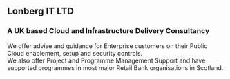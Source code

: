 ## Lonberg IT LTD  
### A UK based Cloud and Infrastructure Delivery Consultancy  

We offer advise and guidance for Enterprise customers on their Public Cloud enablement, setup and security controls.  
We also offer Project and Programme Management Support and have supported programmes in most major Retail Bank organisations in Scotland.  
